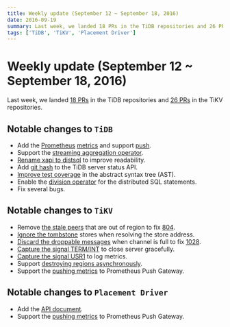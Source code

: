 ```yaml
---
title: Weekly update (September 12 ~ September 18, 2016)
date: 2016-09-19
summary: Last week, we landed 18 PRs in the TiDB repositories and 26 PRs in the TiKV repositories.
tags: ['TiDB', 'TiKV', 'Placement Driver']
---
```


# Weekly update (September 12 ~ September 18, 2016)

Last week, we landed [18 PRs](https://github.com/pingcap/tidb/pulls?utf8=%E2%9C%93&q=is%3Apr%20is%3Amerged%20merged%3A2016-09-12..2016-09-18%20) in the TiDB repositories and [26 PRs](https://github.com/search?utf8=%E2%9C%93&q=repo%3Apingcap%2Ftikv+repo%3Apingcap%2Fpd+is%3Apr+is%3Amerged+merged%3A2016-09-12..2016-09-18&type=Issues&ref=searchresults) in the TiKV repositories.

## Notable changes to `TiDB`
+ Add the  [Prometheus](https://prometheus.io/) [metrics](https://github.com/pingcap/tidb/pull/1729) and support [push](https://github.com/pingcap/tidb/pull/1733).
+ Support the [streaming aggregation operator](https://github.com/pingcap/tidb/pull/1730).
+ [Rename xapi to distsql](https://github.com/pingcap/tidb/pull/1725) to improve readability.
+ Add [git hash](https://github.com/pingcap/tidb/pull/1724) to the TiDB server status API.
+ [Improve test coverage](https://github.com/pingcap/tidb/pull/1723) in the abstract syntax tree (AST).
+ Enable the [division operator](https://github.com/pingcap/tidb/pull/1727) for the distributed SQL statements.
+ Fix several bugs.

## Notable changes to `TiKV`

+ Remove [the stale peers](https://github.com/pingcap/tikv/pull/1003) that are out of region to fix [804](https://github.com/pingcap/tikv/issues/804).
+ [Ignore the tombstone](https://github.com/pingcap/tikv/pull/1045) stores when resolving the store address.
+ [Discard the droppable messages](https://github.com/pingcap/tikv/pull/1054) when channel is full to fix [1028](https://github.com/pingcap/tikv/issues/1028).
+ [Capture the signal TERM/INT](https://github.com/pingcap/tikv/pull/1058) to close server gracefully.
+ [Capture the signal USR1](https://github.com/pingcap/tikv/pull/1071) to log metrics.
+ Support [destroying regions asynchronously](https://github.com/pingcap/tikv/pull/1064).
+ Support the [pushing metrics](https://github.com/pingcap/tikv/pull/1065) to Prometheus Push Gateway.

## Notable changes to `Placement Driver`

+ Add the [API document](https://github.com/pingcap/pd/pull/324).
+ Support the [pushing metrics](https://github.com/pingcap/pd/pull/325) to Prometheus Push Gateway.
